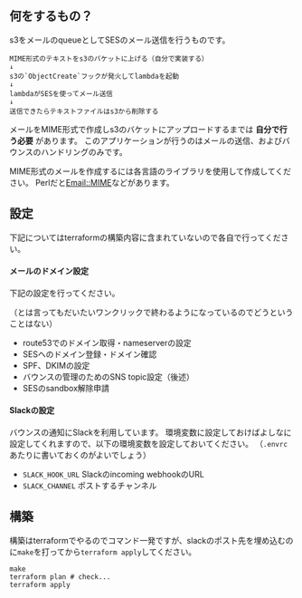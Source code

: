 ## 何をするもの？
s3をメールのqueueとしてSESのメール送信を行うものです。

```
MIME形式のテキストをs3のバケットに上げる（自分で実装する）
↓
s3の`ObjectCreate`フックが発火してlambdaを起動
↓
lambdaがSESを使ってメール送信
↓
送信できたらテキストファイルはs3から削除する
```

メールをMIME形式で作成しs3のバケットにアップロードするまでは **自分で行う必要** があります。
このアプリケーションが行うのはメールの送信、およびバウンスのハンドリングのみです。

MIME形式のメールを作成するには各言語のライブラリを使用して作成してください。
Perlだと[Email::MIME](http://search.cpan.org/~rjbs/Email-MIME/)などがあります。


## 設定
下記についてはterraformの構築内容に含まれていないので各自で行ってください。


#### メールのドメイン設定
下記の設定を行ってください。

（とは言ってもだいたいワンクリックで終わるようになっているのでどうということはない）

 * route53でのドメイン取得・nameserverの設定
 * SESへのドメイン登録・ドメイン確認
 * SPF、DKIMの設定
 * バウンスの管理のためのSNS topic設定（後述）
 * SESのsandbox解除申請


#### Slackの設定
バウンスの通知にSlackを利用しています。
環境変数に設定しておけばよしなに設定してくれますので、以下の環境変数を設定しておいてください。
（`.envrc`あたりに書いておくのがよいでしょう）

 * `SLACK_HOOK_URL` Slackのincoming webhookのURL
 * `SLACK_CHANNEL` ポストするチャンネル


## 構築
構築はterraformでやるのでコマンド一発ですが、slackのポスト先を埋め込むのに`make`を打ってから`terraform apply`してください。

```
make
terraform plan # check...
terraform apply
```
